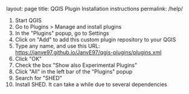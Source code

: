layout: page
title: QGIS Plugin Installation instructions
permalink: /help/

1. Start QGIS
2. Go to Plugins > Manage and install plugins
3. In the "Plugins" popup, go to Settings
4. Click on "Add" to add this custom plugin repository to your QGIS
5. Type any name, and use this URL: https://janve97.github.io/JanvE97/qgis-plugins/plugins.xml
6. Click "OK"
7. Check the box "Show also Experimental Plugins"
8. Click "All" in the left bar of the "Plugins" popup
9. Search for "SHED"
10. Install SHED. It can take a while due to several dependencies
